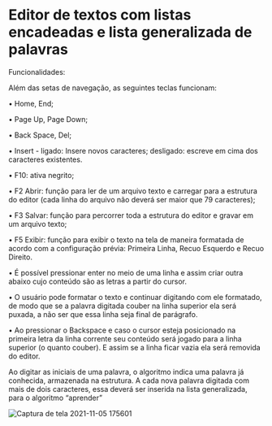 # Editor de textos com listas encadeadas e lista generalizada de palavras

Funcionalidades:

Além das setas de navegação, as seguintes teclas funcionam:

• Home, End;

• Page Up, Page Down;

• Back Space, Del;

• Insert - 
  ligado: Insere novos caracteres; 
  desligado: escreve em cima dos caracteres existentes.
  
• F10: ativa negrito;

• F2 Abrir: função para ler de um arquivo texto e carregar para a estrutura do editor (cada linha do arquivo não deverá ser maior que 79 caracteres);

• F3 Salvar: função para percorrer toda a estrutura do editor e gravar em um arquivo texto;

• F5 Exibir: função para exibir o texto na tela de maneira formatada de acordo com a configuração prévia: Primeira Linha, Recuo Esquerdo e Recuo Direito.

• É possível pressionar enter no meio de uma linha e assim criar outra abaixo cujo conteúdo são as letras a partir do cursor.

• O usuário pode formatar o texto e continuar digitando com ele formatado, de modo que se a palavra digitada couber na linha superior ela será puxada, a não ser que essa linha seja final de parágrafo.


• Ao pressionar o Backspace e caso o cursor esteja posicionado na primeira letra da linha corrente seu conteúdo será jogado para a linha superior (o quanto couber). E assim se a linha ficar vazia ela será removida do editor.

Ao digitar as iniciais de uma palavra, o algoritmo indica uma palavra já  conhecida, armazenada na estrutura. A cada nova palavra digitada com mais de dois caracteres, essa deverá ser inserida na lista generalizada, para o algoritmo “aprender”

![Captura de tela 2021-11-05 175601](https://user-images.githubusercontent.com/63561594/140577691-2f54c8ea-6c5a-4925-bff7-2727a9d2c551.png)
